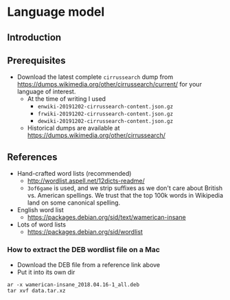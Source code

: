 # Language model

## Introduction

## Prerequisites

-   Download the latest complete `cirrussearch` dump from https://dumps.wikimedia.org/other/cirrussearch/current/ for your language of interest.
    -   At the time of writing I used
        -   `enwiki-20191202-cirrussearch-content.json.gz`
        -   `frwiki-20191202-cirrussearch-content.json.gz`
        -   `dewiki-20191202-cirrussearch-content.json.gz`
    -   Historical dumps are available at https://dumps.wikimedia.org/other/cirrussearch/

## References

-   Hand-crafted word lists (recommended)
    -   http://wordlist.aspell.net/12dicts-readme/
    -   `3of6game` is used, and we strip suffixes as we don't care about British vs. American spellings. We trust that the top 100k words in Wikipedia land on some canonical spelling.
-   English word list
    -   https://packages.debian.org/sid/text/wamerican-insane
-   Lots of word lists
    -   https://packages.debian.org/sid/wordlist

### How to extract the DEB wordlist file on a Mac

-   Download the DEB file from a reference link above
-   Put it into its own dir

```
ar -x wamerican-insane_2018.04.16-1_all.deb
tar xvf data.tar.xz
```